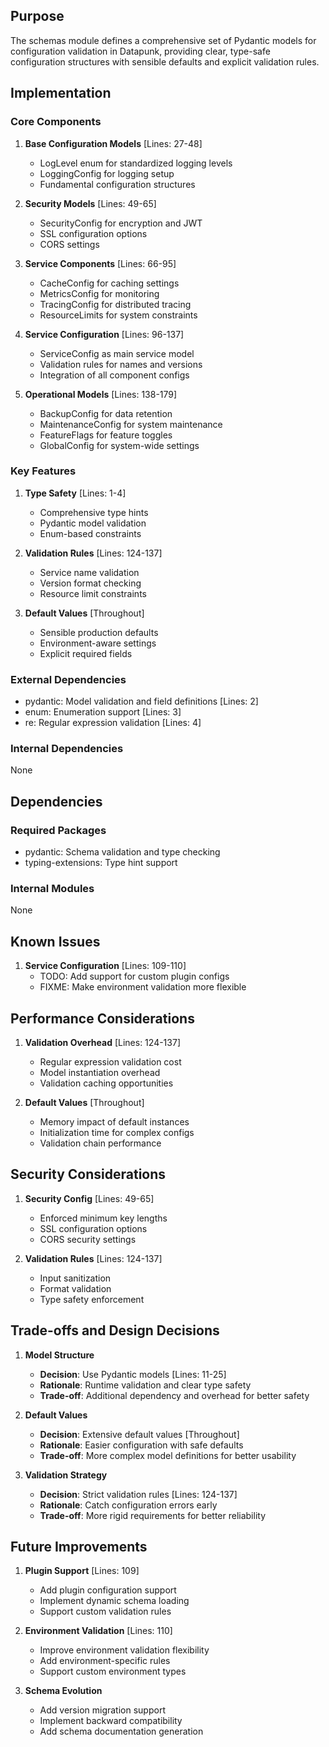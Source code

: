 ## Purpose

The schemas module defines a comprehensive set of Pydantic models for configuration validation in Datapunk, providing clear, type-safe configuration structures with sensible defaults and explicit validation rules.

## Implementation

### Core Components

1. **Base Configuration Models** [Lines: 27-48]

   - LogLevel enum for standardized logging levels
   - LoggingConfig for logging setup
   - Fundamental configuration structures

2. **Security Models** [Lines: 49-65]

   - SecurityConfig for encryption and JWT
   - SSL configuration options
   - CORS settings

3. **Service Components** [Lines: 66-95]

   - CacheConfig for caching settings
   - MetricsConfig for monitoring
   - TracingConfig for distributed tracing
   - ResourceLimits for system constraints

4. **Service Configuration** [Lines: 96-137]

   - ServiceConfig as main service model
   - Validation rules for names and versions
   - Integration of all component configs

5. **Operational Models** [Lines: 138-179]
   - BackupConfig for data retention
   - MaintenanceConfig for system maintenance
   - FeatureFlags for feature toggles
   - GlobalConfig for system-wide settings

### Key Features

1. **Type Safety** [Lines: 1-4]

   - Comprehensive type hints
   - Pydantic model validation
   - Enum-based constraints

2. **Validation Rules** [Lines: 124-137]

   - Service name validation
   - Version format checking
   - Resource limit constraints

3. **Default Values** [Throughout]
   - Sensible production defaults
   - Environment-aware settings
   - Explicit required fields

### External Dependencies

- pydantic: Model validation and field definitions [Lines: 2]
- enum: Enumeration support [Lines: 3]
- re: Regular expression validation [Lines: 4]

### Internal Dependencies

None

## Dependencies

### Required Packages

- pydantic: Schema validation and type checking
- typing-extensions: Type hint support

### Internal Modules

None

## Known Issues

1. **Service Configuration** [Lines: 109-110]
   - TODO: Add support for custom plugin configs
   - FIXME: Make environment validation more flexible

## Performance Considerations

1. **Validation Overhead** [Lines: 124-137]

   - Regular expression validation cost
   - Model instantiation overhead
   - Validation caching opportunities

2. **Default Values** [Throughout]
   - Memory impact of default instances
   - Initialization time for complex configs
   - Validation chain performance

## Security Considerations

1. **Security Config** [Lines: 49-65]

   - Enforced minimum key lengths
   - SSL configuration options
   - CORS security settings

2. **Validation Rules** [Lines: 124-137]
   - Input sanitization
   - Format validation
   - Type safety enforcement

## Trade-offs and Design Decisions

1. **Model Structure**

   - **Decision**: Use Pydantic models [Lines: 11-25]
   - **Rationale**: Runtime validation and clear type safety
   - **Trade-off**: Additional dependency and overhead for better safety

2. **Default Values**

   - **Decision**: Extensive default values [Throughout]
   - **Rationale**: Easier configuration with safe defaults
   - **Trade-off**: More complex model definitions for better usability

3. **Validation Strategy**
   - **Decision**: Strict validation rules [Lines: 124-137]
   - **Rationale**: Catch configuration errors early
   - **Trade-off**: More rigid requirements for better reliability

## Future Improvements

1. **Plugin Support** [Lines: 109]

   - Add plugin configuration support
   - Implement dynamic schema loading
   - Support custom validation rules

2. **Environment Validation** [Lines: 110]

   - Improve environment validation flexibility
   - Add environment-specific rules
   - Support custom environment types

3. **Schema Evolution**
   - Add version migration support
   - Implement backward compatibility
   - Add schema documentation generation
